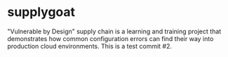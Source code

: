 # supplygoat
"Vulnerable by Design" supply chain is a learning and training project that demonstrates how common configuration errors can find their way into production cloud environments. 
This is a test commit #2.
